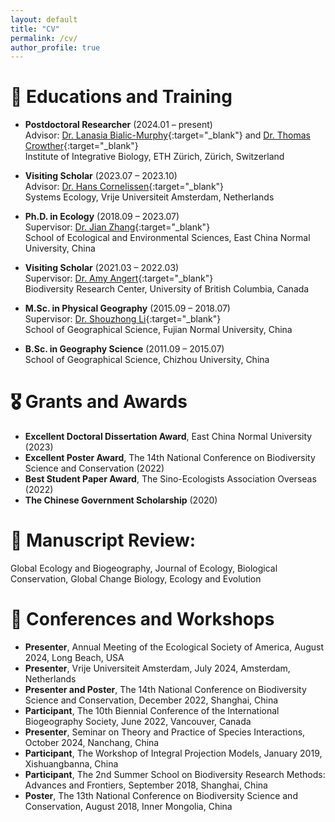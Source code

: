 ```yaml
---
layout: default
title: "CV"
permalink: /cv/
author_profile: true
---
```


# 📖 Educations and Training
- **Postdoctoral Researcher** (2024.01 – present)  
  Advisor: [Dr. Lanasia Bialic-Murphy](https://crowtherlab.com/dr-lalasia-bialic-murphy/){:target="_blank"} and [Dr. Thomas Crowther](https://crowtherlab.com/about-tom-crowther/){:target="_blank"}  
  Institute of Integrative Biology, ETH Zürich, Zürich, Switzerland

- **Visiting Scholar** (2023.07 – 2023.10)  
  Advisor: [Dr. Hans Cornelissen](https://research.vu.nl/en/persons/hans-cornelissen){:target="_blank"}  
  Systems Ecology, Vrije Universiteit Amsterdam, Netherlands

- **Ph.D. in Ecology** (2018.09 – 2023.07)  
  Supervisor: [Dr. Jian Zhang](https://ecoinfor.github.io/index.html){:target="_blank"}  
  School of Ecological and Environmental Sciences, East China Normal University, China

- **Visiting Scholar** (2021.03 – 2022.03)  
  Supervisor: [Dr. Amy Angert](https://angert.github.io/people.html){:target="_blank"}  
  Biodiversity Research Center, University of British Columbia, Canada

- **M.Sc. in Physical Geography** (2015.09 – 2018.07)  
  Supervisor: [Dr. Shouzhong Li](https://geo.fjnu.edu.cn/dd/84/c4964a187780/page.htm){:target="_blank"}  
  School of Geographical Science, Fujian Normal University, China

- **B.Sc. in Geography Science** (2011.09 – 2015.07)  
  School of Geographical Science, Chizhou University, China

# 🎖 Grants and Awards
- **Excellent Doctoral Dissertation Award**, East China Normal University (2023)
- **Excellent Poster Award**, The 14th National Conference on Biodiversity Science and Conservation (2022)
- **Best Student Paper Award**, The Sino-Ecologists Association Overseas (2022)
- **The Chinese Government Scholarship** (2020)

# 👀 Manuscript Review:
Global Ecology and Biogeography, Journal of Ecology, Biological Conservation, Global Change Biology, Ecology and Evolution

# 💬 Conferences and Workshops
- **Presenter**, Annual Meeting of the Ecological Society of America, August 2024, Long Beach, USA  
- **Presenter**, Vrije Universiteit Amsterdam, July 2024, Amsterdam, Netherlands  
- **Presenter and Poster**, The 14th National Conference on Biodiversity Science and Conservation, December 2022, Shanghai, China  
- **Participant**, The 10th Biennial Conference of the International Biogeography Society, June 2022, Vancouver, Canada  
- **Presenter**, Seminar on Theory and Practice of Species Interactions, October 2024, Nanchang, China  
- **Participant**, The Workshop of Integral Projection Models, January 2019, Xishuangbanna, China  
- **Participant**, The 2nd Summer School on Biodiversity Research Methods: Advances and Frontiers, September 2018, Shanghai, China  
- **Poster**, The 13th National Conference on Biodiversity Science and Conservation, August 2018, Inner Mongolia, China  
